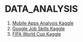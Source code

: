 # DATA_ANALYSIS

1. [Mobile Apps Analysis Kaggle](https://github.com/davidkorea/DATA_ANALYSIS/tree/master/8_Mobile_Apps_Analysis_Kaggle)
2. [Google Job Skills Kaggle](https://github.com/davidkorea/DATA_ANALYSIS/tree/master/9_Google_Job_Skills_Kaggle)
3. [FIFA World Cup Kaggle](https://github.com/davidkorea/DATA_ANALYSIS/tree/master/10_FIFA_World_Cup_Kaggle)

